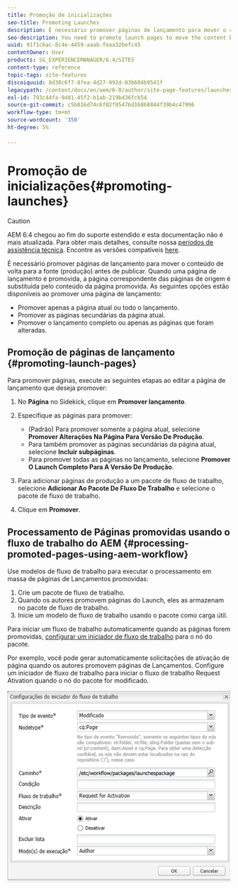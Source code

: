 ```yaml
---
title: Promoção de inicializações
seo-title: Promoting Launches
description: É necessário promover páginas de lançamento para mover o conteúdo de volta para a fonte (produção) antes de publicar. Quando uma página de lançamento é promovida, a página correspondente das páginas de origem é substituída pelo conteúdo da página promovida.
seo-description: You need to promote launch pages to move the content back into the source (production) before publishing. When a launch page is promoted, the corresponding page of the source pages is replaced with the content of the promoted page.
uuid: 91f1c6ac-8c4e-4459-aaab-feaa32befc45
contentOwner: User
products: SG_EXPERIENCEMANAGER/6.4/SITES
content-type: reference
topic-tags: site-features
discoiquuid: 8d38c6f7-8fea-4d27-992d-03b604b9541f
legacypath: /content/docs/en/aem/6-0/author/site-page-features/launches
exl-id: 793c44fa-9dd1-45f2-b1ab-219b436fcb54
source-git-commit: c5b816d74c6f02f85476d16868844f39b4c47996
workflow-type: tm+mt
source-wordcount: '350'
ht-degree: 5%

---
```


# Promoção de inicializações{#promoting-launches}

>[!CAUTION]
>
>AEM 6.4 chegou ao fim do suporte estendido e esta documentação não é mais atualizada. Para obter mais detalhes, consulte nossa [períodos de assistência técnica](https://helpx.adobe.com/br/support/programs/eol-matrix.html). Encontre as versões compatíveis [here](https://experienceleague.adobe.com/docs/).

É necessário promover páginas de lançamento para mover o conteúdo de volta para a fonte (produção) antes de publicar. Quando uma página de lançamento é promovida, a página correspondente das páginas de origem é substituída pelo conteúdo da página promovida. As seguintes opções estão disponíveis ao promover uma página de lançamento:

* Promover apenas a página atual ou todo o lançamento.
* Promover as páginas secundárias da página atual.
* Promover o lançamento completo ou apenas as páginas que foram alteradas.

## Promoção de páginas de lançamento {#promoting-launch-pages}

Para promover páginas, execute as seguintes etapas ao editar a página de lançamento que deseja promover:

1. No **Página** no Sidekick, clique em **Promover lançamento**.
1. Especifique as páginas para promover:

   * (Padrão) Para promover somente a página atual, selecione **Promover Alterações Na Página Para Versão De Produção**.
   * Para também promover as páginas secundárias da página atual, selecione **Incluir subpáginas**.
   * Para promover todas as páginas no lançamento, selecione **Promover O Launch Completo Para A Versão De Produção**.

1. Para adicionar páginas de produção a um pacote de fluxo de trabalho, selecione **Adicionar Ao Pacote De Fluxo De Trabalho** e selecione o pacote de fluxo de trabalho.
1. Clique em **Promover**.

## Processamento de Páginas promovidas usando o fluxo de trabalho do AEM {#processing-promoted-pages-using-aem-workflow}

Use modelos de fluxo de trabalho para executar o processamento em massa de páginas de Lançamentos promovidas:

1. Crie um pacote de fluxo de trabalho.
1. Quando os autores promovem páginas do Launch, eles as armazenam no pacote de fluxo de trabalho.
1. Inicie um modelo de fluxo de trabalho usando o pacote como carga útil.

Para iniciar um fluxo de trabalho automaticamente quando as páginas forem promovidas, [configurar um iniciador de fluxo de trabalho](/help/sites-administering/workflows-starting.md#workflows-launchers) para o nó do pacote.

Por exemplo, você pode gerar automaticamente solicitações de ativação de página quando os autores promovem páginas de Lançamentos. Configure um iniciador de fluxo de trabalho para iniciar o fluxo de trabalho Request Ativation quando o nó do pacote for modificado.

![chlimage_1-136](assets/chlimage_1-136.png)
